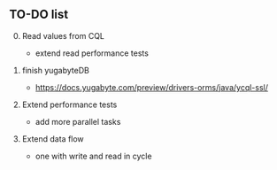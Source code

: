## TO-DO list

0. Read values from CQL
   - extend read performance tests

1. finish yugabyteDB
   - https://docs.yugabyte.com/preview/drivers-orms/java/ycql-ssl/

2. Extend performance tests
   - add more parallel tasks

3. Extend data flow
   - one with write and read in cycle
